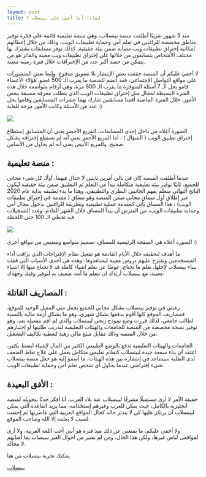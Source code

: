 ```yaml
---
layout: post
title: لماذا أنا أعمل على بينسلاب ؟ 
---
```



منذ 5 شهور تقريبًا أطلقت منصة بينسلاب، وهي منصة تعليمية قائمة على فكرة توفير مناطق مخصصة للراغبين في تعلم أمن وحماية تطبيقات الويب، وذلك من خلال إعطائهم إمكانية إختراق تطبيقات ويب مصابة ضمن بيئة حقيقية، كذلك توفر مسابقات يشترك بها مختلف الأشخاص يتسابقون من خلالها على إختراق تطبيقات ويب معينة والفائز هو من يتمكن من حصد أكبر عدد من الإختراقات خلال فترة زمنية معينة.



لا أخفي عليكم أن المنصة حققت بعض الإنتشار بلا تسويق مدفوع، وإنما بعض المنشورات على مواقع التواصل الإجتماعي،  فقد أنضم للمنصة ما يقرب الـ 500 عضو، هؤلاء الأعضاء قامو بحل الـ 7 أسئلة المتوفرة ما يقرب الـ 800 مرة،  وهي أرقام متواضعة خلال هذه الفترة البسيطة لمجال مثل إختراق تطبيقات الويب الذي يتطلب معرفة مسبقة ببعض اﻷمور، خلال الفترة الماضية أقمنا مسابقتين شارك بهما عشرات المتسابقين وقاموا بحل عدد من الأسئلة وكانت اﻷمور مرحة للغاية :) 

 


<div style="margin-bottom:1rem; margin-top:1rem">
  <img src="https://i.suar.me/mrXwP/l" class="img-fluid">
</div>


الصورة أعلاه من داخل إحدى المسابقات، المربع الأخضر يعني أن المتسابق إستطاع إختراق تطبيق الويب ( السؤال ) ، أما المربع اﻷحمر يعني أنه لم يستطع إختراقه بشكل صحيح، والمربع الأبيض يعني أنه لم يحاول من اﻷساس.





## منصة تعليمية :

عندما أطلقت المنصة كان في بالي أمرين ثابتين لا جدال فيهما، أولًا، كل شيء مجاني للجميع، ثانيًا توفير بيئة تعليمية متكاملة تبدأ من التعلم ثم التطبيق ضمن بيئة حقيقية ليكون الناتج النهائي متعلم يفهم الجانبين النظري والتطبيقي، وهذا ما بدء تطبيقه بداية عام 2020 عبر إطلاق أول مساق مجاني ضمن المنصة وهو مساق ( مقدمة في إختراق تطبيقات الويب) ، هذا المساق يأتي كمقدمة عملية تطبيقية ونظريقة للراغبين بدخول مجال أمن وحماية تطبيقات الويب، من الفترض أن يبدأ المساق خلال الشهر القادم، وعدد التسجيلات فيه تخطى الـ 100 حتى اللحظة



<div style="margin-bottom:1rem; margin-top:1rem">
  <img src="https://i.suar.me/6omnB/l" class="img-fluid">
</div>
الصورة أعلاه هي الصفحة الرئيسية للمساق، تصميم متواضع ومقتبس من مواقع أخرى :)





ما أهدف لتحقيقه خلال اﻷيام القادمة هو تفعيل نظام الإقتراحات  الذي يراقب آداء المتسخدمين ويقترح عليهم دروس معينة ليشاهدوها، وهذه هي أحدى اﻷسباب التي قمت ببناء بينسلاب لإجلها، تعلم ما تحتاج، عوضًا عن تعلم اشياء كاملة قد لا تحتاج منها إلا اشياء معينة، مع بينسلاب أريدك ان تتعلم ما أنت ضعيف به لتوفير وقتك وجهدك.





## المصاريف القاتلة :

رغبتي في توفير بينسلاب بشكل مجاني للجميع يجعل مني المعيل الوحيد للموقع، فمصاريف الموقع كلها أقوم بدفعها بشكل شهري، وهو ما يشكل أزمة مالية بالنسبة لطالب جامعي، لذلك قررت وضع نموذج ربحي لبينسلاب والذي لم أقم بتفعيله بعد، وهو توفير نسخة مخصصة من المنصة للجامعات والهيئات التعليمية لتدريب طلبتها أو إختبارهم من خلال المنصة وذلك مقابل مبلغ مالي زهيد لتغطية تكاليف التشغيل.

الجامعات والهيئات التعليمية  تدفع بالوضع الطبيعي الكثير من المال لإشياء ابسط بكثير، اعتقد أن بناء سمعة جيدة لبينسلاب كنظام تعليمي متكامل يعمل على علاج نقاط الضعف لدى الطلبة سيساعد في إنتشاره بين هذه الهيئات، ما أسمو إليه هو جعل منصة بينسلاب شيء إفتراضي عندما يحاول أي شخص تعلم أمن وحماية تطبيقات الويب. 



## الأفق البعيدة  :


حقيقة اﻷمر لا أرى مستقبلًا مشرقًا لبينسلاب عند بلاد العرب، أنا أفكر جديًا بتحويله لمنصة أنجليزية بالكامل، حيث يمكن للعرب وغيرهم إستخدامه، مما يزيد القاعدة التي يمكن لبينسلاب أن يرتكز عليها كي لا يندثر حاله كحال المواقع العربية التي عاصرنها ثم إختفت لسبب لا يعلمه إلا الله وصاحب الموقع.

ولا أخفي عليكم، ما يمنعني عن ذلك منذ فترة هو أنني أحب اللغة العربية، ولا أرى لمواقعي لباس غيرها، ولكن هذا الحال، ومن لم يعتبر من احوال الغير سيصاب بما أصابهم لا محالة.





يمكنك تجربة بينسلاب من هنا 

<a href ="http://penslab.com/"> بينسلاب</a>



